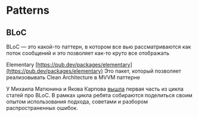# Patterns

## BLoC

BLoC — это какой-то паттерн, в котором все вью рассматриваются как поток сообщений и это позволяет как-то круто все отображать

Elementary [https://pub.dev/packages/elementary](https://pub.dev/packages/elementary) Это пакет, который позволяет реализовывать Clean Architecture в MVVM паттерне&#x20;

У Михаила Матюнина и Якова Карпова [вышла](https://plugfox.dev/business-logic-component-1/) первая часть из цикла статей про BLoC. В рамках цикла ребята собираются поделиться своим опытом использования подхода, советами и разбором распространенных ошибок.
